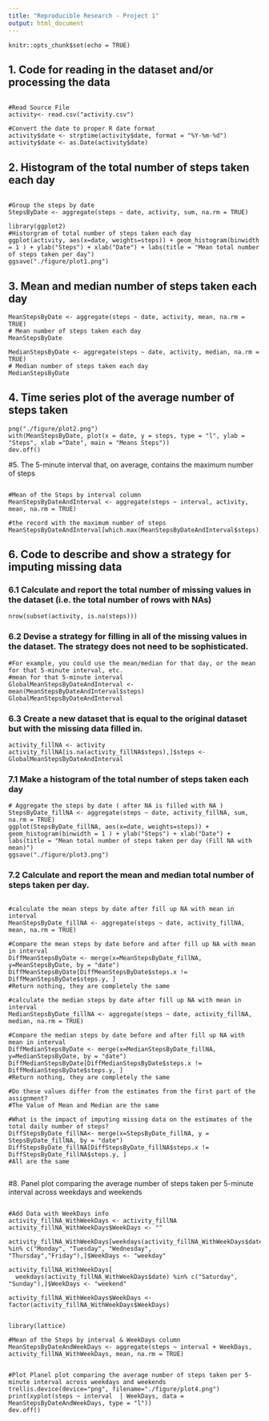 ```yaml
---
title: "Reproducible Research - Project 1"
output: html_document
---
```


```{r setup, include=FALSE}
knitr::opts_chunk$set(echo = TRUE)
```

## 1. Code for reading in the dataset and/or processing the data


```{r}

#Read Source File
activity<- read.csv("activity.csv")

#Convert the date to proper R date format
activity$date <- strptime(activity$date, format = "%Y-%m-%d")
activity$date <- as.Date(activity$date)

```

## 2. Histogram of the total number of steps taken each day


```{r}

#Group the steps by date
StepsByDate <- aggregate(steps ~ date, activity, sum, na.rm = TRUE)

library(ggplot2)
#Historgram of total number of steps taken each day
ggplot(activity, aes(x=date, weights=steps)) + geom_histogram(binwidth = 1 ) + ylab("Steps") + xlab("Date") + labs(title = "Mean total number of steps taken per day")
ggsave("./figure/plot1.png")

```

## 3. Mean and median number of steps taken each day 

```{r}
MeanStepsByDate <- aggregate(steps ~ date, activity, mean, na.rm = TRUE)
# Mean number of steps taken each day 
MeanStepsByDate

MedianStepsByDate <- aggregate(steps ~ date, activity, median, na.rm = TRUE)
# Median number of steps taken each day 
MedianStepsByDate

```

## 4. Time series plot of the average number of steps taken

```{r}
png("./figure/plot2.png")
with(MeanStepsByDate, plot(x = date, y = steps, type = "l", ylab = "Steps", xlab ="Date", main = "Means Steps"))
dev.off()
```


#5. The 5-minute interval that, on average, contains the maximum number of steps

```{r}

#Mean of the Steps by interval column
MeanStepsByDateAndInterval <- aggregate(steps ~ interval, activity, mean, na.rm = TRUE)

#the record with the maximum number of steps
MeanStepsByDateAndInterval[which.max(MeanStepsByDateAndInterval$steps),]

```

## 6. Code to describe and show a strategy for imputing missing data

### 6.1 Calculate and report the total number of missing values in the dataset (i.e. the total number of rows with NAs)

```{r}
nrow(subset(activity, is.na(steps)))
```

### 6.2 Devise a strategy for filling in all of the missing values in the dataset. The strategy does not need to be sophisticated. 

```{r}
#For example, you could use the mean/median for that day, or the mean for that 5-minute interval, etc.
#mean for that 5-minute interval
GlobalMeanStepsByDateAndInterval <- mean(MeanStepsByDateAndInterval$steps)
GlobalMeanStepsByDateAndInterval

```

### 6.3 Create a new dataset that is equal to the original dataset but with the missing data filled in.
```{r}
activity_fillNA <- activity
activity_fillNA[is.na(activity_fillNA$steps),]$steps <- GlobalMeanStepsByDateAndInterval
```

### 7.1 Make a histogram of the total number of steps taken each day 

```{r}
# Aggregate the steps by date ( after NA is filled with NA )
StepsByDate_fillNA <- aggregate(steps ~ date, activity_fillNA, sum, na.rm = TRUE)
ggplot(StepsByDate_fillNA, aes(x=date, weights=steps)) + geom_histogram(binwidth = 1 ) + ylab("Steps") + xlab("Date") + labs(title = "Mean total number of steps taken per day (Fill NA with mean)")
ggsave("./figure/plot3.png")

```

### 7.2 Calculate and report the mean and median total number of steps taken per day. 

```{r}

#calculate the mean steps by date after fill up NA with mean in interval
MeanStepsByDate_fillNA <- aggregate(steps ~ date, activity_fillNA, mean, na.rm = TRUE)

#Compare the mean steps by date before and after fill up NA with mean in interval
DiffMeanStepsByDate <- merge(x=MeanStepsByDate_fillNA, y=MeanStepsByDate, by = "date")
DiffMeanStepsByDate[DiffMeanStepsByDate$steps.x != DiffMeanStepsByDate$steps.y, ]
#Return nothing, they are completely the same      

#calculate the median steps by date after fill up NA with mean in interval
MedianStepsByDate_fillNA <- aggregate(steps ~ date, activity_fillNA, median, na.rm = TRUE)

#Compare the median steps by date before and after fill up NA with mean in interval
DiffMedianStepsByDate <- merge(x=MedianStepsByDate_fillNA, y=MedianStepsByDate, by = "date")
DiffMedianStepsByDate[DiffMedianStepsByDate$steps.x != DiffMedianStepsByDate$steps.y, ]
#Return nothing, they are completely the same      

#Do these values differ from the estimates from the first part of the assignment? 
#The Value of Mean and Median are the same

#What is the impact of imputing missing data on the estimates of the total daily number of steps?
DiffStepsByDate_fillNA<- merge(x=StepsByDate_fillNA, y = StepsByDate_fillNA, by = "date")
DiffStepsByDate_fillNA[DiffStepsByDate_fillNA$steps.x != DiffStepsByDate_fillNA$steps.y, ]
#All are the same


```


#8. Panel plot comparing the average number of steps taken per 5-minute interval across weekdays and weekends

```{r}

#Add Data with WeekDays info
activity_fillNA_WithWeekDays <- activity_fillNA
activity_fillNA_WithWeekDays$WeekDays <- ""

activity_fillNA_WithWeekDays[weekdays(activity_fillNA_WithWeekDays$date) %in% c("Monday", "Tuesday", "Wednesday", "Thursday","Friday"),]$WeekDays <- "weekday"

activity_fillNA_WithWeekDays[
  weekdays(activity_fillNA_WithWeekDays$date) %in% c("Saturday", "Sunday"),]$WeekDays <- "weekend"

activity_fillNA_WithWeekDays$WeekDays <- factor(activity_fillNA_WithWeekDays$WeekDays)


library(lattice)

#Mean of the Steps by interval & WeekDays column
MeanStepsByDateAndWeekDays <- aggregate(steps ~ interval + WeekDays, activity_fillNA_WithWeekDays, mean, na.rm = TRUE)


#Plot Planel plot comparing the average number of steps taken per 5-minute interval across weekdays and weekends
trellis.device(device="png", filename="./figure/plot4.png")
print(xyplot(steps ~ interval  | WeekDays, data = MeanStepsByDateAndWeekDays, type = "l"))
dev.off()

```


